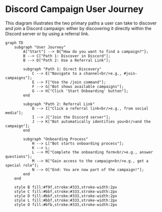# Discord Campaign User Journey

This diagram illustrates the two primary paths a user can take to discover and join a Discord campaign: either by discovering it directly within the Discord server or by using a referral link.

```mermaid
graph TD
    subgraph "User Journey"
        A["Start"] --> B{"How do you want to find a campaign?"};
        B --> C["Path 1: Discover in Discord"];
        B --> D["Path 2: Use a Referral Link"];

        subgraph "Path 1: Direct Discovery"
            C --> E["Navigate to a channel<br/>e.g., #join-campaigns"];
            E --> F["Use the /join command"];
            F --> G["Bot shows available campaigns"];
            G --> H["Click 'Start Onboarding' button"];
        end

        subgraph "Path 2: Referral Link"
            D --> I["Click a referral link<br/>e.g., from social media"];
            I --> J["Join the Discord server"];
            J --> K["Bot automatically identifies you<br/>and the campaign"];
        end

        subgraph "Onboarding Process"
            H --> L["Bot starts onboarding process"];
            K --> L;
            L --> M["Complete the onboarding form<br/>e.g., answer questions"];
            M --> N["Gain access to the campaign<br/>e.g., get a special role"];
            N --> O["End: You are now part of the campaign!"];
        end
    end

    style B fill:#f9f,stroke:#333,stroke-width:2px
    style C fill:#bbf,stroke:#333,stroke-width:2px
    style D fill:#bbf,stroke:#333,stroke-width:2px
    style L fill:#bbf,stroke:#333,stroke-width:2px
    style O fill:#bfb,stroke:#333,stroke-width:2px
``` 